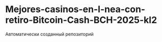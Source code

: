 # Mejores-casinos-en-l-nea-con-retiro-Bitcoin-Cash-BCH-2025-kl2
Автоматически созданный репозиторий
